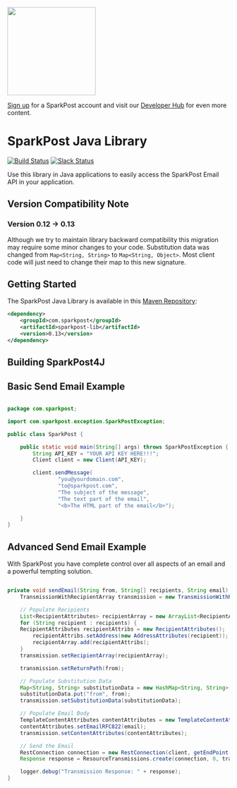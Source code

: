 <a href="https://www.sparkpost.com"><img src="https://www.sparkpost.com/sites/default/files/attachments/SparkPost_Logo_2-Color_Gray-Orange_RGB.svg" width="200px"/></a>

[Sign up](https://app.sparkpost.com/sign-up?src=Dev-Website&sfdcid=70160000000pqBb) for a SparkPost account and visit our [Developer Hub](https://developers.sparkpost.com) for even more content.

# SparkPost Java Library

[![Build Status](https://travis-ci.org/SparkPost/java-sparkpost.svg?branch=master)](https://travis-ci.org/SparkPost/java-sparkpost) [![Slack Status](http://slack.sparkpost.com/badge.svg)](http://slack.sparkpost.com)

Use this library in Java applications to easily access the SparkPost Email API in your application.

## Version Compatibility Note

### Version 0.12 -> 0.13

Although we try to maintain library backward compatibility this migration may require some minor changes to your code. Substitution data was changed from `Map<String, String>` to `Map<String, Object>`. Most client code will just need to change their map to this new signature.

## Getting Started

The SparkPost Java Library is available in this [Maven Repository](http://maven.apache.org/download.cgi):


```xml
<dependency>
	<groupId>com.sparkpost</groupId>
	<artifactId>sparkpost-lib</artifactId>
	<version>0.13</version>
</dependency>
```

## Building SparkPost4J

## Basic Send Email Example

```java

package com.sparkpost;

import com.sparkpost.exception.SparkPostException;

public class SparkPost {

    public static void main(String[] args) throws SparkPostException {
        String API_KEY = "YOUR API KEY HERE!!!";
        Client client = new Client(API_KEY);

        client.sendMessage(
                "you@yourdomain.com",
                "to@sparkpost.com",
                "The subject of the message",
                "The text part of the email",
                "<b>The HTML part of the email</b>");

    }
}

```



## Advanced Send Email Example

With SparkPost you have complete control over all aspects of an email and a powerful tempting solution.

```java

private void sendEmail(String from, String[] recipients, String email) throws SparkPostException {
	TransmissionWithRecipientArray transmission = new TransmissionWithRecipientArray();

	// Populate Recipients
	List<RecipientAttributes> recipientArray = new ArrayList<RecipientAttributes>();
	for (String recipient : recipients) {
	RecipientAttributes recipientAttribs = new RecipientAttributes();
		recipientAttribs.setAddress(new AddressAttributes(recipient));
		recipientArray.add(recipientAttribs);
	}
	transmission.setRecipientArray(recipientArray);

	transmission.setReturnPath(from);

	// Populate Substitution Data
	Map<String, String> substitutionData = new HashMap<String, String>();
	substitutionData.put("from", from);
	transmission.setSubstitutionData(substitutionData);

	// Populate Email Body
	TemplateContentAttributes contentAttributes = new TemplateContentAttributes();
	contentAttributes.setEmailRFC822(email);
	transmission.setContentAttributes(contentAttributes);

	// Send the Email
	RestConnection connection = new RestConnection(client, getEndPoint());
	Response response = ResourceTransmissions.create(connection, 0, transmission);

	logger.debug("Transmission Response: " + response);
}

```
